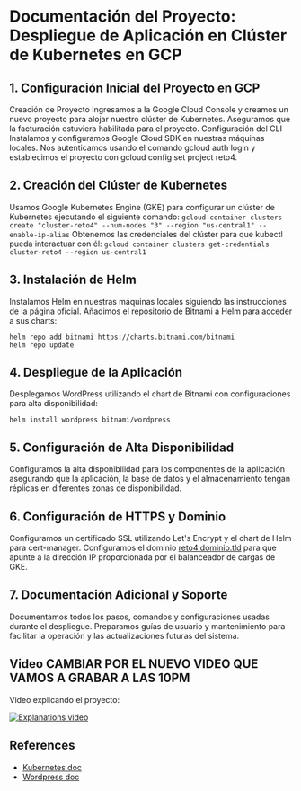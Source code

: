 # Documentación del Proyecto: Despliegue de Aplicación en Clúster de Kubernetes en GCP

## 1. Configuración Inicial del Proyecto en GCP
Creación de Proyecto
Ingresamos a la Google Cloud Console y creamos un nuevo proyecto para alojar nuestro clúster de Kubernetes.
Aseguramos que la facturación estuviera habilitada para el proyecto.
Configuración del CLI
Instalamos y configuramos Google Cloud SDK en nuestras máquinas locales.
Nos autenticamos usando el comando gcloud auth login y establecimos el proyecto con gcloud config set project reto4.

## 2. Creación del Clúster de Kubernetes
Usamos Google Kubernetes Engine (GKE) para configurar un clúster de Kubernetes ejecutando el siguiente comando:
```gcloud container clusters create "cluster-reto4" --num-nodes "3" --region "us-central1" --enable-ip-alias```
Obtenemos las credenciales del clúster para que kubectl pueda interactuar con él:
```gcloud container clusters get-credentials cluster-reto4 --region us-central1```

## 3. Instalación de Helm
Instalamos Helm en nuestras máquinas locales siguiendo las instrucciones de la página oficial.
Añadimos el repositorio de Bitnami a Helm para acceder a sus charts:
```
helm repo add bitnami https://charts.bitnami.com/bitnami
helm repo update
```

## 4. Despliegue de la Aplicación
Desplegamos WordPress utilizando el chart de Bitnami con configuraciones para alta disponibilidad:
```
helm install wordpress bitnami/wordpress
```
## 5. Configuración de Alta Disponibilidad
Configuramos la alta disponibilidad para los componentes de la aplicación asegurando que la aplicación, la base de datos y el almacenamiento tengan réplicas en diferentes zonas de disponibilidad.

## 6. Configuración de HTTPS y Dominio
Configuramos un certificado SSL utilizando Let's Encrypt y el chart de Helm para cert-manager.
Configuramos el dominio [reto4.dominio.tld](https://reto4.adrephos.me/#) para que apunte a la dirección IP proporcionada por el balanceador de cargas de GKE.

## 7. Documentación Adicional y Soporte
Documentamos todos los pasos, comandos y configuraciones usadas durante el despliegue.
Preparamos guías de usuario y mantenimiento para facilitar la operación y las actualizaciones futuras del sistema.

## Video CAMBIAR POR EL NUEVO VIDEO QUE VAMOS A GRABAR A LAS 10PM

Video explicando el proyecto:

[![Explanations video](https://img.youtube.com/vi/WKrXh_C2Iak/maxresdefault.jpg)](https://youtu.be/WKrXh_C2Iak)

## References
- [Kubernetes doc](https://docs.bitnami.com/kubernetes/get-started-gke)
- [Wordpress doc](https://github.com/bitnami/charts/tree/main/bitnami/wordpress)


